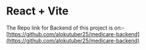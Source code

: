 # React + Vite
The Repo link for Backend of this project is on:- 
[https://github.com/alokutuber25/medicare-backend](https://github.com/alokutuber25/medicare-backend)

